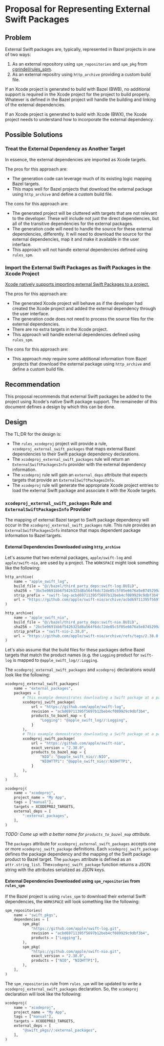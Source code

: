# Proposal for Representing External Swift Packages

## Problem

External Swift packages are, typically, represented in Bazel projects in one of two ways:

1. As an external repository using `spm_repositories` and `spm_pkg` from
   [cgrindel/rules_spm](https://github.com/cgrindel/rules_spm/). 
2. As an external repositry using `http_archive` providing a custom build file.

If an Xcode project is generated to build with Bazel (BWB), no additional support is required in the
Xcode project for the project to build properly. Whatever is defined in the Bazel project will
handle the building and linking of the external dependencies.

If an Xcode project is generated to build with Xcode (BWX), the Xcode project needs to understand
how to incorporate the external dependency.

## Possible Solutions

### Treat the External Dependency as Another Target

In essence, the external dependencies are imported as Xcode targets. 

The pros for this approach are:

- The generation code can leverage much of its existing logic mapping Bazel targets.
- This maps well for Bazel projects that download the external package using `http_archive` and
  define a custom build file.

The cons for this approach are:

- The generated project will be cluttered with targets that are not relevant to the developer.
  These will include not just the direct dependencies, but all of the transitive dependencies for
  the external packages.
- The generation code will need to handle the source for these external dependencies, differently.
  It will need to download the source for the external dependencies, map it and make it available in
  the user interface.
- This approach will not handle external dependencies defined using `rules_spm`.

### Import the External Swift Packages as Swift Packages in the Xcode Project

[Xcode natively supports importing external Swift Packages to a
project.](https://developer.apple.com/documentation/swift_packages/adding_package_dependencies_to_your_app)

The pros for this approach are:

- The generated Xcode project will behave as if the developer had created the Xcode project and
  added the external dependency through the user interface.
- The generation code does not need to process the source files for the external dependencies.
- There are no extra targets in the Xcode project.
- This approach will handle external dependencies defined using `rules_spm`.

The cons for this approach are:

- This approach _may_ require some additional information from Bazel projects that download the
  external package using `http_archive` and define a custom build file.

## Recommendation

This proposal recommends that external Swift packages be added to the project using Xcode's native
Swift package support. The remaineder of this document defines a design by which this can be done.

## Design

The TL;DR for the design is:

- The `rules_xcodeproj` project will provide a rule, `xcodeproj_external_swift_packages` that maps
  external Bazel dependencies to their Swift package dependency declarations. 
- The `xcodeproj_external_swift_packages` rule will return an `ExternalSwiftPackagesInfo` provider
  with the external dependency information.
- The `xcodeproj` rule will gain an `external_deps` attribute that expects targets that provide an
  `ExternalSwiftPackagesInfo`.
- The `xcodeproj` rule will generate the appropriate Xcode project entries to load the external
  Swift package and associate it with the Xcode targets.

### `xcodeproj_external_swift_packages` Rule and `ExternalSwiftPackagesInfo` Provider

The mapping of external Bazel target to Swift package dependency will occur in the
`xcodeproj_external_swift_packages` rule. This rule provides an `ExternalSwiftPackagesInfo` instance
that maps dependent package information to Bazel targets.


#### External Dependencies Downloaded using `http_archive`

Let's assume that two external packages, `apple/swift-log` and `apple/swift-nio`, are used by a
project. The `WORKSPACE` might look something like the following:

```python
http_archive(
    name = "apple_swift_log",
    build_file = "@//bazel/third_party_deps:swift-log.BUILD",
    sha256 = "3bc5e9691bb6f5426325d8a564f6dc72de05c5f05e6676a5e8745299aa07a09d",
    strip_prefix = "swift-log-acbd69711395f5697b12beb4cf089929c9dbf3b4",
    url = "https://github.com/apple/swift-nio/archive/acbd69711395f5697b12beb4cf089929c9dbf3b4.tar.gz",
)

http_archive(
    name = "apple_swift_nio",
    build_file = "@//bazel/third_party_deps:swift-nio.BUILD",
    sha256 = "2bc5e9691bb6f5426325d8a564f6dc72de05c5f05e6676a5e8745299aa07a09c",
    strip_prefix = "swift-nio-2.38.0",
    url = "https://github.com/apple/swift-nio/archive/refs/tags/2.38.0.tar.gz",
)
```

Let's also assume that the build files for these packages define Bazel targets that match the
product names (e.g. the `Logging` product for `swift-log` is mapped to `@apple_swift_log//:Logging`.

The `xcodeproj_external_swift_packages` and `xcodeproj` declarations would look like the following:

```python
xcodeproj_external_swift_packages(
    name = "external_packages",
    packages = [
        # This example demonstrates downloading a Swift package at a particular commit.
        xcodeproj_swift_package(
            url = "https://github.com/apple/swift-log",
            revision = "acbd69711395f5697b12beb4cf089929c9dbf3b4",
            products_to_bazel_map = {
                "Logging": "@apple_swift_log//:Logging",
            }
        ),
        # This example demonstrates downloading a Swift package at a particular version tag.
        xcodeproj_swift_package(
            url = "https://github.com/apple/swift-nio",
            exact_version = "2.38.0",
            products_to_bazel_map = {
                "NIO": "@apple_swift_nio//:NIO",
                "NIOHTTP1": "@apple_swift_nio//:NIOHTTP1",
            }
        ),
    ],
)

xcodeproj(
    name = "xcodeproj",
    project_name = "My App",
    tags = ["manual"],
    targets = XCODEPROJ_TARGETS,
    external_deps = [
        ":external_packages",
    ],
)
```

_TODO: Come up with a better name for `products_to_bazel_map` attribute._

The `packages` attribute for `xcodeproj_external_swift_packages` accepts one or more
`xcodeproj_swift_package` definitions. Each `xcodeproj_swift_package` defines the package dependency
and the mapping of the Swift package product to Bazel target. The `packages` attribute is defined as
an `attr.string_list`.  The`xcodeproj_swift_package` function returns a JSON string with the
attributes serialized as JSON keys.


#### External Dependencies Downloaded using `spm_repositories` from `rules_spm`

If the Bazel project is using `rules_spm` to download their external Swift dependencies, the
`WORKSPACE` will look something like the following:

```python
spm_repositories(
    name = "swift_pkgs",
    dependencies = [
        spm_pkg(
            "https://github.com/apple/swift-log.git",
            revision = "acbd69711395f5697b12beb4cf089929c9dbf3b4",
            products = ["Logging"],
        ),
        spm_pkg(
            "https://github.com/apple/swift-nio.git",
            exact_version = "2.38.0",
            products = ["NIO", "NIOHTTP1"],
        ),
    ],
)
```

The `spm_repositories` rule from `rules_spm` will be updated to write a
`xcodeproj_external_swift_packages` declaration. So, the `xcodeproj` declaration will look like the
following:

```python
xcodeproj(
    name = "xcodeproj",
    project_name = "My App",
    tags = ["manual"],
    targets = XCODEPROJ_TARGETS,
    external_deps = [
        "@swift_pkgs//:external_packages",
    ],
)
```


